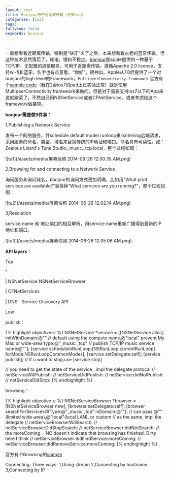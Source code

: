 ```yaml
---
layout: post
title: Bonjour用于近距离传输（更新ing）
categories: [ios]
tags:
fullview: false
keywords: bonjour

---
```


一直想看看近距离传输，特别是“快牙”火了之后，本来想看看古老的蓝牙传输，但这种技术显然落后了，耗电，慢和不稳定。[bonjour](https://developer.apple.com/bonjour/index.html)是apple提供的一种基于TCP/IP，无配置的通信服务，可用于近距离传输，遵循Apache 2.0 license，支持wi-fi和蓝牙。名字也有点意思，“你好”，很神似。Apple从7.0后提供了一个对bonjour的high level的Framework，`MultipeerConnectivity.framework`.官方有个[sample code](https://developer.apple.com/library/ios/samplecode/MultipeerGroupChat/Introduction/Intro.html#//apple_ref/doc/uid/DTS40013691)（我在2台ios7的pad上已实验正常）就是使用MultipeerConnectivity.framework来做的，但是对于需要支持ios7以下的App来说就歇菜了，不然自己用NSNetService或者CFNetService，或者考虑给这个framework做兼容。

**bonjour需要做3件事：**

1,Publishing a Network Service

发布一个网络服务，并schedule default model runloop来lisntening远端请求，采用服务的命名、类型、域名来替换传统的IP地址和端口。命名具有可读性。如：Zealous Lizard's Tune Studio._music._tcp.local，整个过程如图：

![tu1](/assets/media/屏幕快照 2014-06-26 12.00.35 AM.png)


2,Browsing for and connecting to a Network Service

询问服务和询问域名，bonjour的询问方式更加明确，比如用“What print services are available?”替换掉“What services are you running?”，整个过程如图：

![tu2](/assets/media/屏幕快照 2014-06-26 12.02.14 AM.png)

3,Resolution

service name 和 地址端口的相互解析，用service name重新广播得到最新的IP地址和端口。

![tu3](/assets/media/屏幕快照 2014-06-26 12.05.06 AM.png)

**API layers：**

Top

^

|  NSNetService NSNetServiceBrowser

|  CFNetServices

|  DNS　Service Discovery API

Low


publish：

{% highlight objective-c %}
        NSNetService *service = [[NSNetService alloc] initWithDomain:@""  // default using the compute name,@"local" prevent My Mac or wide-area
                                                      type:@"_music._tcp" // publish TCP/IP music service
                                                      name:@""];
        [service scheduleInRunLoop:[NSRunLoop currentRunLoop] forMode:NSRunLoopCommonModes];
        [service setDelegate:self];
        [service publish]; // if u want to stop,use [service stop]

// you need to get the state of the service , impl the delegate protocal
// netServiceWillPublish:
// netServiceDidPublish:
// netService:didNotPublish:
// netServiceDidStop:
{% endhighlight %}

browsing：

{% highlight objective-c %}
        NSNetServiceBrowser *browser = [NSNetServiceBrowser new];
        [browser setDelegate:self];
        [browser searchForServicesOfType:@"_music._tcp"
                 inDomain:@""]; // can pass @""(limited wide-area),@"local"(local LAN), or custom
// as the same, impl the delegate
// netServiceBrowserWillSearch:
// netServiceBrowserDidStopSearch:
// netServiceBrowser:didNotSearch:
// the moreComing = NO doesn't indicate that browsing has finished. Dirty here I think
// netServiceBrowser:didFindService:moreComing:
// netServiceBrowser:didRemoveService:moreComing:
{% endhighlight %}


官方有个Browsing的[sample](https://developer.apple.com/library/ios/samplecode/BonjourWeb/Introduction/Intro.html)


Connecting:
Three ways:
1,Using stream
2,Connecting by hostname
3,Connecting by IP






